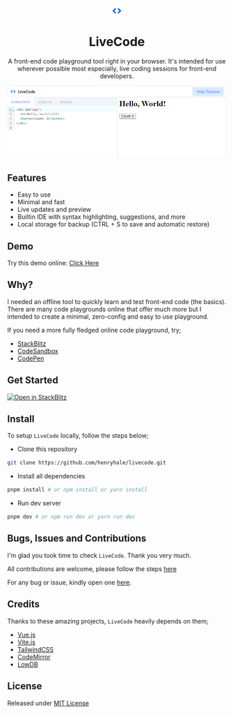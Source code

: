 <div align="center">

![](./public/brand.png)

<h1>LiveCode</h1>

A front-end code playground tool right in your browser. It's intended for use wherever possible most especially, live coding sessions for front-end developers.

![](./media/screenshot.png)

</div>

## Features

- Easy to use
- Minimal and fast
- Live updates and preview
- Builtin IDE with syntax highlighting, suggestions, and more
- Local storage for backup (CTRL + S to save and automatic restore)

## Demo

Try this demo online: [Click Here](https://henryhale.github.io/livecode)

## Why?

I needed an offline tool to quickly learn and test front-end code (the basics). There are many code playgrounds online that offer much more but I intended to create a minimal, zero-config and easy to use playground.

If you need a more fully fledged online code playground, try;

- [StackBlitz](https://stackblitz.com)
- [CodeSandbox](https://codesandbox.io)
- [CodePen](https://codepen.io)

## Get Started

[![Open in StackBlitz](https://developer.stackblitz.com/img/open_in_stackblitz.svg)](https://stackblitz.com/github/henryhale/livecode)

## Install

To setup `LiveCode` locally, follow the steps below;

- Clone this repository

```sh
git clone https://github.com/henryhale/livecode.git
```

- Install all dependencies

```sh
pnpm install # or npm install or yarn install
```

- Run dev server

```sh
pnpm dev # or npm run dev or yarn run dev
```

## Bugs, Issues and Contributions

I'm glad you took time to check `LiveCode`. Thank you very much.

All contributions are welcome, please follow the steps [here](https://github.com/henryhale/livecode/blob/main/.github/CONTRIBUTING.md)

For any bug or issue, kindly open one [here](https://github.com/henryhale/livecode/issues).

## Credits

Thanks to these amazing projects, `LiveCode` heavily depends on them;

- [Vue.js](https://vuejs.org)
- [Vite.js](https://vitejs.dev)
- [TailwindCSS](https://tailwindcss.com)
- [CodeMirror](https://codemirror.net)
- [LowDB](https://github.com/typicode/lowdb)

## License

Released under [MIT License](./LICENSE.md)
